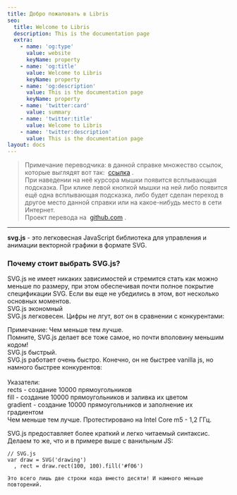 ```yaml
---
title: Добро пожаловать в Libris
seo:
  title: Welcome to Libris
  description: This is the documentation page
  extra:
    - name: 'og:type'
      value: website
      keyName: property
    - name: 'og:title'
      value: Welcome to Libris
      keyName: property
    - name: 'og:description'
      value: This is the documentation page
      keyName: property
    - name: 'twitter:card'
      value: summary
    - name: 'twitter:title'
      value: Welcome to Libris
    - name: 'twitter:description'
      value: This is the documentation page
layout: docs
---
```

> Примечание переводчика: в данной справке множество ссылок, которые выглядят вот так: 
> [ссылка](https://customizer.github.io/svg.js-ru/overview.htm#) .\
> При наведении на неё курсора мышки появится всплывающая подсказка. При клике левой кнопкой мышки на ней либо появится ещё одна всплывающая подсказка, либо будет сделан переход в другое место данной справки или на какое-нибудь место в сети Интернет.\
> Проект перевода на 
> [github.com](https://github.com/customizer/svg.js-ru) .

***

**svg.js** - это легковесная JavaScript библиотека для управления и анимации векторной графики в формате SVG.

### Почему стоит выбрать SVG.js?

SVG.js не имеет никаких зависимостей и стремится стать как можно меньше по размеру, при этом обеспечивая почти полное покрытие спецификации SVG. Если вы еще не убедились в этом, вот несколько основных моментов.  
SVG.js экономный  
SVG.js легковесен. Цифры не лгут, вот он в сравнении с конкурентами:  
    <div><script async src="//jsfiddle.net/warsand/a9qrsj3w/embed/result/"></script></div>  

Примечание: Чем меньше тем лучше.  
Помните, SVG.js делает все тоже самое, но почти вполовину меньшим кодом!  
SVG.js быстрый.  
SVG.js работает очень быстро. Конечно, он не быстрее vanilla js, но намного быстрее конкурентов:  
    <script async src="//jsfiddle.net/wout/xutwzmg5/embed/result/"></script>  
Указатели:  
rects - создание 10000 прямоугольников  
fill - создание 10000 прямоугольников и заливка их цветом  
gradient - создание 10000 прямоугольников и заполнение их градиентом  
Чем меньше тем лучше. Протестировано на Intel Core m5 - 1,2 ГГц.  

SVG.js предоставляет более краткий и легко читаемый синтаксис. Делаем то же, что и в примере выше с ванильным JS:
```
// SVG.js
var draw = SVG('drawing')
  , rect = draw.rect(100, 100).fill('#f06')

Это всего лишь две строки кода вместо десяти! И намного меньше повторений.